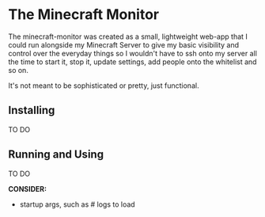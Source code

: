 # The Minecraft Monitor

The minecraft-monitor was created as a small, lightweight web-app that I could
run alongside my Minecraft Server to give my basic visibility and control over
the everyday things so I wouldn't have to ssh onto my server all the time to
start it, stop it, update settings, add people onto the whitelist and so on.

It's not meant to be sophisticated or pretty, just functional.

## Installing

TO DO

## Running and Using

TO DO

**CONSIDER:**
- startup args, such as # logs to load
